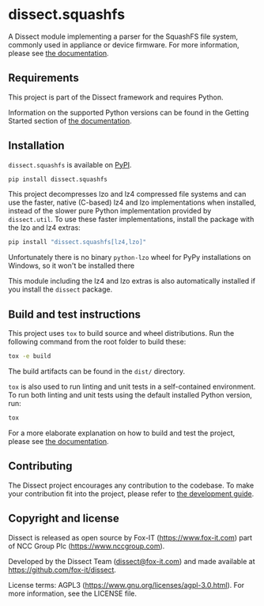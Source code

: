 # dissect.squashfs

A Dissect module implementing a parser for the SquashFS file system, commonly used in appliance or device firmware. For more
information, please see [the documentation](https://docs.dissect.tools/en/latest/projects/dissect.squashfs/index.html).

## Requirements

This project is part of the Dissect framework and requires Python.

Information on the supported Python versions can be found in the Getting Started section of [the documentation](https://docs.dissect.tools/en/latest/index.html#getting-started).

## Installation

`dissect.squashfs` is available on [PyPI](https://pypi.org/project/dissect.squashfs/).

```bash
pip install dissect.squashfs
```

This project decompresses lzo and lz4 compressed file systems and can use the faster, native (C-based) lz4 and lzo
implementations when installed, instead of the slower pure Python implementation provided by `dissect.util`. To use
these faster implementations, install the package with the lzo and lz4 extras:

```bash
pip install "dissect.squashfs[lz4,lzo]"
```

Unfortunately there is no binary `python-lzo` wheel for PyPy installations on Windows, so it won't be installed there

This module including the lz4 and lzo extras is also automatically installed if you install the `dissect` package.

## Build and test instructions

This project uses `tox` to build source and wheel distributions. Run the following command from the root folder to build
these:

```bash
tox -e build
```

The build artifacts can be found in the `dist/` directory.

`tox` is also used to run linting and unit tests in a self-contained environment. To run both linting and unit tests
using the default installed Python version, run:

```bash
tox
```

For a more elaborate explanation on how to build and test the project, please see [the
documentation](https://docs.dissect.tools/en/latest/contributing/tooling.html).

## Contributing

The Dissect project encourages any contribution to the codebase. To make your contribution fit into the project, please
refer to [the development guide](https://docs.dissect.tools/en/latest/contributing/developing.html).

## Copyright and license

Dissect is released as open source by Fox-IT (<https://www.fox-it.com>) part of NCC Group Plc
(<https://www.nccgroup.com>).

Developed by the Dissect Team (<dissect@fox-it.com>) and made available at <https://github.com/fox-it/dissect>.

License terms: AGPL3 (<https://www.gnu.org/licenses/agpl-3.0.html>). For more information, see the LICENSE file.
